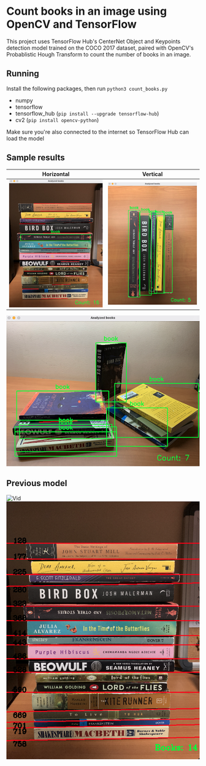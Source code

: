 # Count books in an image using OpenCV and TensorFlow

This project uses TensorFlow Hub's CenterNet Object and Keypoints detection model trained on the COCO 2017 dataset, 
paired with OpenCV's Probablistic Hough Transform to count the number of books in an image.

## Running

Install the following packages, then run `python3 count_books.py`
* numpy
* tensorflow
* tensorflow_hub (`pip install --upgrade tensorflow-hub`)
* cv2 (`pip install opencv-python`)

Make sure you're also connected to the internet so TensorFlow Hub can load the model

## Sample results
Horizontal             |  Vertical
:-------------------------:|:-------------------------:
![Stack](./results/stack.png)  |  ![Vertical](./results/vert.png)

![Jumble](./results/jumble.png)

## Previous model
![Vid](./results/book_det_gif.gif)
![Hough](./results/book_det_img.png)